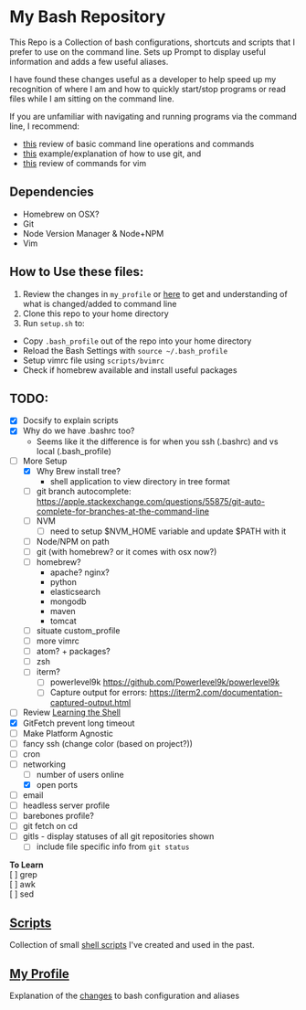 # My Bash Repository

This Repo is a Collection of bash configurations, shortcuts and scripts that I prefer
to use on the command line. Sets up Prompt to display useful information and adds a
few useful aliases.

I have found these changes useful as a developer to help speed up my recognition of
where I am and how to quickly start/stop programs or read files while I am sitting on
the command line.

If you are unfamiliar with navigating and running programs via the
command line, I recommend:
- [this](http://linuxcommand.org/lc3_learning_the_shell.php) review of basic command
line operations and commands
- [this](https://bitbucket.org/BitPusher16/dotfiles/raw/49a01d929dcaebcca68bbb1859b4ac1aea93b073/refs/git/git_examples.sh)
example/explanation of how to use git, and
- [this](https://vim.rtorr.com/)
review of commands for vim

## Dependencies

- Homebrew on OSX?
- Git
- Node Version Manager & Node+NPM
- Vim

## How to Use these files:

1. Review the changes in `my_profile` or [here](my_profile.md?id=my-custom-bash-profile-and-configuration)
    to get and understanding  of what is changed/added to command line
1. Clone this repo to your home directory
2. Run `setup.sh` to:
  - Copy `.bash_profile` out of the repo into your home directory
  - Reload the Bash Settings with `source ~/.bash_profile`
  - Setup vimrc file using `scripts/bvimrc`
  - Check if homebrew available and install useful packages


## TODO:
- [x] Docsify to explain scripts
- [x] Why do we have .bashrc too?
    - Seems like it the difference is for when you ssh (.bashrc) and vs local (.bash_profile)
- [ ] More Setup
    - [x] Why Brew install tree?
        - shell application to view directory in tree format
    - [ ] git branch autocomplete: https://apple.stackexchange.com/questions/55875/git-auto-complete-for-branches-at-the-command-line
    - [ ] NVM
        - [ ] need to setup $NVM_HOME variable and update $PATH with it
    - [ ] Node/NPM on path
    - [ ] git (with homebrew? or it comes with osx now?)
    - [ ] homebrew?
        - apache? nginx?
        - python
        - elasticsearch
        - mongodb
        - maven
        - tomcat
    - [ ] situate custom_profile
    - [ ] more vimrc
    - [ ] atom? + packages?
    - [ ] zsh
    - [ ] iterm?
        - [ ] powerlevel9k https://github.com/Powerlevel9k/powerlevel9k
        - [ ] Capture output for errors: https://iterm2.com/documentation-captured-output.html
- [ ] Review [Learning the Shell](http://linuxcommand.org/lc3_learning_the_shell.php)
- [x] GitFetch prevent long timeout
- [ ] Make Platform Agnostic
- [ ] fancy ssh (change color (based on project?))
- [ ] cron
- [ ] networking
    - [ ] number of users online
    - [x] open ports
- [ ] email
- [ ] headless server profile
- [ ] barebones profile?
- [ ] git fetch on cd
- [ ] gitls - display statuses of all git repositories shown
    - [ ] include file specific info from `git status`

**To Learn**  
[ ] grep  
[ ] awk  
[ ] sed



## [Scripts](scripts/README.md?id=collection-of-bash-scripts)
Collection of small [shell scripts](scripts/README.md?id=collection-of-bash-scripts) I've created and used in the past.



## [My Profile](my_profile.md?id=my-custom-bash-profile-and-configuration)
Explanation of the [changes](my_profile.md?id=my-custom-bash-profile-and-configuration) to bash configuration and aliases
